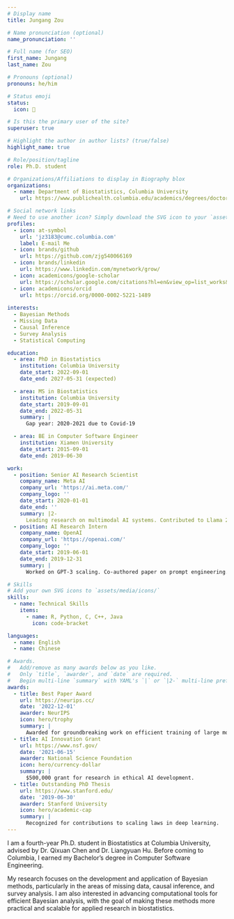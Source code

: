```yaml
---
# Display name
title: Jungang Zou

# Name pronunciation (optional)
name_pronunciation: ''

# Full name (for SEO)
first_name: Jungang
last_name: Zou

# Pronouns (optional)
pronouns: he/him

# Status emoji
status:
  icon: 🚀

# Is this the primary user of the site?
superuser: true

# Highlight the author in author lists? (true/false)
highlight_name: true

# Role/position/tagline
role: Ph.D. student

# Organizations/Affiliations to display in Biography blox
organizations:
  - name: Department of Biostatistics, Columbia University
    url: https://www.publichealth.columbia.edu/academics/degrees/doctoral-programs/doctor-philosophy/biostatistics/student-profiles

# Social network links
# Need to use another icon? Simply download the SVG icon to your `assets/media/icons/` folder.
profiles:
  - icon: at-symbol
    url: 'jz3183@cumc.columbia.com'
    label: E-mail Me
  - icon: brands/github
    url: https://github.com/zjg540066169
  - icon: brands/linkedin
    url: https://www.linkedin.com/mynetwork/grow/
  - icon: academicons/google-scholar
    url: https://scholar.google.com/citations?hl=en&view_op=list_works&gmla=AH8HC4yT2BveUW_G_2oAZHHcZDxrrfCIu7gCgMb0nmnOs1_w-EqbmsiU_zpfSmm7Fal5eVbLGEO-_gvm4e91Hw&user=rhESlrQAAAAJ
  - icon: academicons/orcid
    url: https://orcid.org/0000-0002-5221-1489
    
interests:
  - Bayesian Methods
  - Missing Data
  - Causal Inference
  - Survey Analysis
  - Statistical Computing

education:
  - area: PhD in Biostatistics
    institution: Columbia University
    date_start: 2022-09-01
    date_end: 2027-05-31 (expected)

  - area: MS in Biostatistics
    institution: Columbia University
    date_start: 2019-09-01
    date_end: 2022-05-31
    summary: |
      Gap year: 2020-2021 due to Covid-19

  - area: BE in Computer Software Engineer
    institution: Xiamen University
    date_start: 2015-09-01
    date_end: 2019-06-30

work:
  - position: Senior AI Research Scientist
    company_name: Meta AI
    company_url: 'https://ai.meta.com/'
    company_logo: ''
    date_start: 2020-01-01
    date_end: ''
    summary: |2-
      Leading research on multimodal AI systems. Contributed to Llama 2 and other open-source models. 50+ citations in 3 years.
  - position: AI Research Intern
    company_name: OpenAI
    company_url: 'https://openai.com/'
    company_logo: ''
    date_start: 2019-06-01
    date_end: 2019-12-31
    summary: |
      Worked on GPT-3 scaling. Co-authored paper on prompt engineering.

# Skills
# Add your own SVG icons to `assets/media/icons/`
skills:
  - name: Technical Skills
    items:
      - name: R, Python, C, C++, Java
        icon: code-bracket

languages:
  - name: English
  - name: Chinese

# Awards.
#   Add/remove as many awards below as you like.
#   Only `title`, `awarder`, and `date` are required.
#   Begin multi-line `summary` with YAML's `|` or `|2-` multi-line prefix and indent 2 spaces below.
awards:
  - title: Best Paper Award
    url: https://neurips.cc/
    date: '2022-12-01'
    awarder: NeurIPS
    icon: hero/trophy
    summary: |
      Awarded for groundbreaking work on efficient training of large models.
  - title: AI Innovation Grant
    url: https://www.nsf.gov/
    date: '2021-06-15'
    awarder: National Science Foundation
    icon: hero/currency-dollar
    summary: |
      $500,000 grant for research in ethical AI development.
  - title: Outstanding PhD Thesis
    url: https://www.stanford.edu/
    date: '2019-06-30'
    awarder: Stanford University
    icon: hero/academic-cap
    summary: |
      Recognized for contributions to scaling laws in deep learning.
---
```


I am a fourth-year Ph.D. student in Biostatistics at Columbia University, advised by Dr. Qixuan Chen and Dr. Liangyuan Hu. Before coming to Columbia, I earned my Bachelor’s degree in Computer Software Engineering.

My research focuses on the development and application of Bayesian methods, particularly in the areas of missing data, causal inference, and survey analysis. I am also interested in advancing computational tools for efficient Bayesian analysis, with the goal of making these methods more practical and scalable for applied research in biostatistics.
